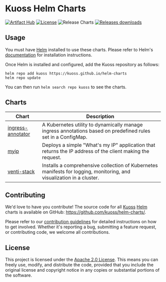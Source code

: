 # Kuoss Helm Charts

[![Artifact Hub](https://img.shields.io/endpoint?url=https://artifacthub.io/badge/repository/kuoss)](https://artifacthub.io/packages/search?org=kuoss)
[![License](https://img.shields.io/badge/License-Apache%202.0-blue.svg)](https://opensource.org/licenses/Apache-2.0)
![Release Charts](https://github.com/kuoss/helm-charts/actions/workflows/release.yaml/badge.svg?branch=main)
[![Releases downloads](https://img.shields.io/github/downloads/kuoss/helm-charts/total.svg)](https://github.com/kuoss/helm-charts/releases)

## Usage

You must have [Helm](https://helm.sh) installed to use these charts. Please refer to Helm's [documentation](https://helm.sh/docs/) for installation instructions.

Once Helm is installed and configured, add the Kuoss repository as follows:

```console
helm repo add kuoss https://kuoss.github.io/helm-charts
helm repo update
```

You can then run `helm search repo kuoss` to see the charts.

## Charts

| Chart                                                                                           | Description                                                                                                           |
|-------------------------------------------------------------------------------------------------|-----------------------------------------------------------------------------------------------------------------------|
| [ingress-annotator](https://github.com/kuoss/helm-charts/tree/main/charts/ingress-annotator)    | A Kubernetes utility to dynamically manage ingress annotations based on predefined rules set in a ConfigMap.          |
| [myip](https://github.com/kuoss/helm-charts/tree/main/charts/myip)                              | Deploys a simple "What's my IP" application that returns the IP address of the client making the request.              |
| [venti-stack](https://github.com/kuoss/helm-charts/tree/main/charts/venti-stack)                | Installs a comprehensive collection of Kubernetes manifests for logging, monitoring, and visualization in a cluster.   |

## Contributing

We'd love to have you contribute! The source code for all [Kuoss](https://kuoss.github.io) [Helm](https://helm.sh) charts is available on GitHub: <https://github.com/kuoss/helm-charts/>.

Please refer to our [contribution guidelines](https://github.com/kuoss/helm-charts/blob/main/CONTRIBUTING.md) for detailed instructions on how to get involved. Whether it's reporting a bug, submitting a feature request, or contributing code, we welcome all contributions.

## License

This project is licensed under the [Apache 2.0 License](https://github.com/kuoss/helm-charts/blob/main/LICENSE). This means you can freely use, modify, and distribute the code, provided that you include the original license and copyright notice in any copies or substantial portions of the software.
